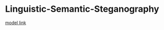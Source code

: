 # Linguistic-Semantic-Steganography

[model link](https://drive.google.com/drive/folders/16CSoNJx102yHN5I3aoVQxq3OaQF6pgpC?usp=sharing)
